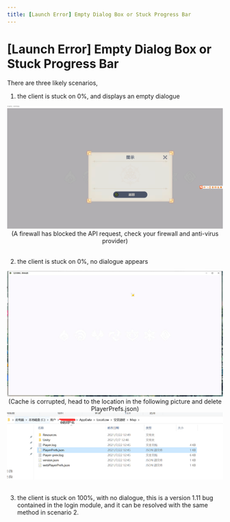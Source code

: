 ```yaml
---
title: [Launch Error] Empty Dialog Box or Stuck Progress Bar
---
```


# [Launch Error] Empty Dialog Box or Stuck Progress Bar
There are three likely scenarios,

  1. the client is stuck on 0%, and displays an empty dialogue
<div align="center"><img src="image\1.png"><br>(A firewall has blocked the API request, check your firewall and anti-virus provider)</div><br>

  2. the client is stuck on 0%, no dialogue appears
<div align="center"><img src="image\2.jpeg"><br>(Cache is corrupted, head to the location in the following picture and delete PlayerPrefs.json)</div>
<div align="center"><img src="image\3.png"></div><br>
  
  3. the client is stuck on 100%, with no dialogue, this is a version 1.11 bug contained in the login module, and it can be resolved with the same method in scenario 2.